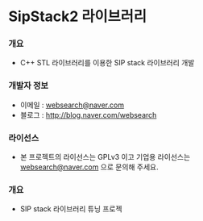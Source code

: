 ﻿# SipStack2 라이브러리

### 개요

* C++ STL 라이브러리를 이용한 SIP stack 라이브러리 개발

### 개발자 정보

* 이메일 : websearch@naver.com
* 블로그 : http://blog.naver.com/websearch

### 라이선스

* 본 프로젝트의 라이선스는 GPLv3 이고 기업용 라이선스는 websearch@naver.com 으로 문의해 주세요.

### 개요

* SIP stack 라이브러리 튜닝 프로젝
